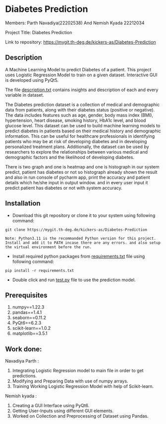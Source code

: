 # Diabetes Prediction

Members: Parth Navadiya(22202538) And Nemish Kyada 22212034

Project Title: Diabetes Prediction

Link to repository:  https://mygit.th-deg.de/kickers-as/Diabetes-Prediction


## Description

A Machine Learning Model to predict Diabetes of a patient. This project uses Logistic Regression Model to train on a given dataset. Interactive GUI is developed using PyQt5.

The file [description.txt](description.txt) contains insights and description of each and every variable in dataset.

The Diabetes prediction dataset is a collection of medical and demographic data
from patients, along with their diabetes status (positive or negative).
The data includes features such as age, gender, body mass index (BMI), 
hypertension, heart disease, smoking history, HbA1c level, and blood glucose level. 
This dataset can be used to build machine learning models to predict diabetes 
in patients based on their medical history and demographic information. 
This can be useful for healthcare professionals in identifying patients 
who may be at risk of developing diabetes and in developing personalized 
treatment plans. Additionally, the dataset can be used by researchers to explore 
the relationships between various medical and demographic factors and 
the likelihood of developing diabetes.


There is two graph and one is heatmap and one is histograph in our system predict, patient has diabetes or not so histograph already shown the result and also in run console of pycharm app, print the accuracy and patient details which he/she input in output window. and in every user input it predict patient has diabetes or not with system accuracy.


## Installation

- Download this git repository or clone it to your system using following command:
```
git clone https://mygit.th-deg.de/kickers-as/Diabetes-Prediction
```
`Note: Python3.11 is the recommanded Python version for this project. Install and add it to PATH incase there are any errors. and also setup the virtual environment before the run.`

- Install required python packages from [requirements.txt](requirements.txt) file using following command:
```
pip install -r requirements.txt
```
- Double click and run [test.py](main.py) file to use the prediction model.

## Prerequisites
1. numpy==1.22.3
2. pandas==1.4.1
3. seaborn==0.11.2
4. PyQt6==6.2.3
5. scikit-learn==1.0.2
6. matplotlib==3.5.1


## Work done: 

Navadiya Parth :
1. Integrating Logistic Regression model to main file in order to get predictions.
2. Modifying and Preparing Data with use of numpy arrays.
3. Training Working Logistic Regression Model with help of Scikit-learn.

Nemish kyada :
1. Creating a GUI Interface using PyQt6.
2. Getting User-Inputs using different GUI elements.
3. Worked on Collection and Preprocessing of Dataset using Pandas. 
